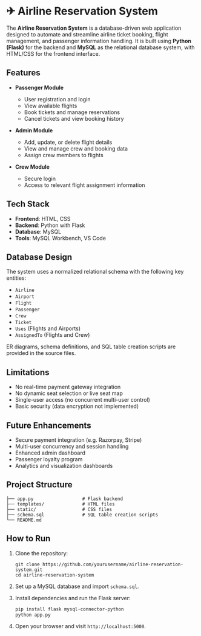 
# ✈ Airline Reservation System

The **Airline Reservation System** is a database-driven web application designed to automate and streamline airline ticket booking, flight management, and passenger information handling. It is built using **Python (Flask)** for the backend and **MySQL** as the relational database system, with HTML/CSS for the frontend interface.

## Features

- **Passenger Module**
  - User registration and login
  - View available flights
  - Book tickets and manage reservations
  - Cancel tickets and view booking history

- **Admin Module**
  - Add, update, or delete flight details
  - View and manage crew and booking data
  - Assign crew members to flights

- **Crew Module**
  - Secure login
  - Access to relevant flight assignment information

## Tech Stack

- **Frontend**: HTML, CSS
- **Backend**: Python with Flask
- **Database**: MySQL
- **Tools**: MySQL Workbench, VS Code

## Database Design

The system uses a normalized relational schema with the following key entities:
- `Airline`
- `Airport`
- `Flight`
- `Passenger`
- `Crew`
- `Ticket`
- `Uses` (Flights and Airports)
- `AssignedTo` (Flights and Crew)

ER diagrams, schema definitions, and SQL table creation scripts are provided in the source files.

## Limitations

- No real-time payment gateway integration
- No dynamic seat selection or live seat map
- Single-user access (no concurrent multi-user control)
- Basic security (data encryption not implemented)

## Future Enhancements

- Secure payment integration (e.g. Razorpay, Stripe)
- Multi-user concurrency and session handling
- Enhanced admin dashboard
- Passenger loyalty program
- Analytics and visualization dashboards

## Project Structure

```
├── app.py                  # Flask backend
├── templates/              # HTML files
├── static/                 # CSS files
├── schema.sql              # SQL table creation scripts
└── README.md
```

## How to Run

1. Clone the repository:
   ```
   git clone https://github.com/yourusername/airline-reservation-system.git
   cd airline-reservation-system
   ```

2. Set up a MySQL database and import `schema.sql`.

3. Install dependencies and run the Flask server:
   ```bash
   pip install flask mysql-connector-python
   python app.py
   ```

4. Open your browser and visit `http://localhost:5000`.
